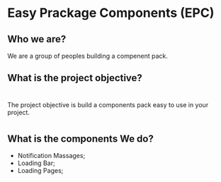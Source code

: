 # Easy Prackage Components (EPC)

## Who we are?

We are a group of peoples building a compenent pack.

## What is the project objective?
#

The project objective is build a components pack easy to use in your project.

#
## What is the components We do?

- Notification Massages;
- Loading Bar;
- Loading Pages;
